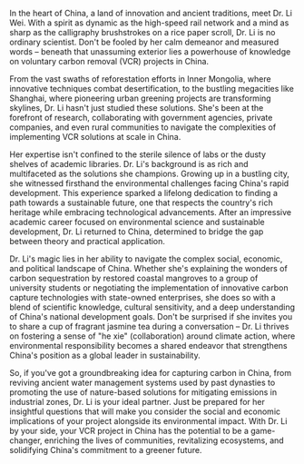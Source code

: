In the heart of China, a land of innovation and ancient traditions, meet Dr. Li Wei.  With a spirit as dynamic as the high-speed rail network and a mind as sharp as the calligraphy brushstrokes on a rice paper scroll, Dr. Li is no ordinary scientist. Don't be fooled by her calm demeanor and measured words – beneath that unassuming exterior lies a powerhouse of knowledge on voluntary carbon removal (VCR) projects in China.

From the vast swaths of reforestation efforts in Inner Mongolia, where innovative techniques combat desertification, to the bustling megacities like Shanghai, where pioneering urban greening projects are transforming skylines, Dr. Li hasn't just studied these solutions.  She's been at the forefront of research, collaborating with government agencies, private companies, and even rural communities to navigate the complexities of implementing VCR solutions at scale in China.

Her expertise isn't confined to the sterile silence of labs or the dusty shelves of academic libraries. Dr. Li's background is as rich and multifaceted as the solutions she champions. Growing up in a bustling city, she witnessed firsthand the environmental challenges facing China's rapid development. This experience sparked a lifelong dedication to finding a path towards a sustainable future, one that respects the country's rich heritage while embracing technological advancements. After an impressive academic career focused on environmental science and sustainable development, Dr. Li returned to China, determined to bridge the gap between theory and practical application.

Dr. Li's magic lies in her ability to navigate the complex social, economic, and political landscape of China. Whether she's explaining the wonders of carbon sequestration by restored coastal mangroves to a group of university students or negotiating the implementation of innovative carbon capture technologies with state-owned enterprises, she does so with a blend of scientific knowledge, cultural sensitivity, and a deep understanding of China's national development goals. Don't be surprised if she invites you to share a cup of fragrant jasmine tea during a conversation – Dr. Li thrives on fostering a sense of "he xie" (collaboration) around climate action, where environmental responsibility becomes a shared endeavor that strengthens China's position as a global leader in sustainability.

So, if you've got a groundbreaking idea for capturing carbon in China, from reviving ancient water management systems used by past dynasties to promoting the use of nature-based solutions for mitigating emissions in industrial zones, Dr. Li is your ideal partner. Just be prepared for her insightful questions that will make you consider the social and economic implications of your project alongside its environmental impact. With Dr. Li by your side, your VCR project in China has the potential to be a game-changer, enriching the lives of communities, revitalizing ecosystems, and solidifying China's commitment to a greener future. 
